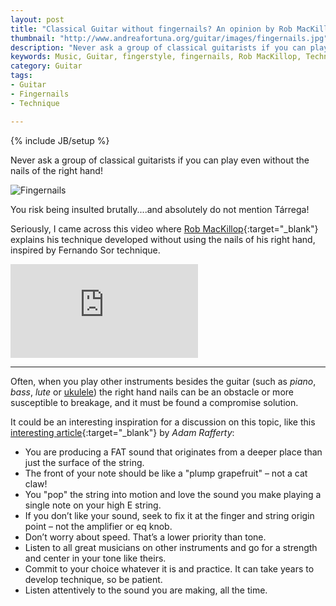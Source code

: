 ```yaml
---
layout: post
title: "Classical Guitar without fingernails? An opinion by Rob MacKillop"
thumbnail: "http://www.andreafortuna.org/guitar/images/fingernails.jpg"
description: "Never ask a group of classical guitarists if you can play even without the nails of the right hand!"
keywords: Music, Guitar, fingerstyle, fingernails, Rob MacKillop, Technique, Tarrega
category: Guitar
tags: 
- Guitar
- Fingernails
- Technique

---
```

{% include JB/setup %}

Never ask a group of classical guitarists if you can play even without the nails of the right hand!

![Fingernails](http://www.andreafortuna.org/guitar/images/fingernails.jpg)

You risk being insulted brutally....and absolutely do not mention Tárrega!

Seriously, I came across this video where [Rob MacKillop](https://www.youtube.com/channel/UCOWb_t8Pmq3G9cM_IZO4BMw){:target="_blank"} explains his technique developed without using the nails of his right hand, inspired by Fernando Sor technique.

<div class="video-container">
<iframe src="https://www.youtube.com/embed/ZC7tSW1s9tM" frameborder="0" allowfullscreen></iframe>
</div>

<hr/>

Often, when you play other instruments besides the guitar (such as *piano*, *bass*, *lute* or [ukulele](/ukulele/)) the right hand nails can be an obstacle or more susceptible to breakage, and it must be found a compromise solution.

It could be an interesting inspiration for a discussion on this topic, like this [interesting article](http://www.adamrafferty.com/2012/03/19/guitar-right-hand-technique-nails-vs-flesh/){:target="_blank"} by *Adam Rafferty*:

- You are producing a FAT sound that originates from a deeper place than just the surface of the string.
- The front of your note should be like a "plump grapefruit" – not a cat claw!
- You "pop" the string into motion and love the sound you make playing a single note on your high E string.
- If you don’t like your sound, seek to fix it at the finger and string origin point – not the amplifier or eq knob.
- Don’t worry about speed.  That’s a lower priority than tone.
- Listen to all great musicians on other instruments and go for a strength and center in your tone like theirs.
- Commit to your choice whatever it is and practice.  It can take years to develop technique, so be patient.
- Listen attentively to the sound you are making, all the time.

